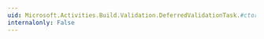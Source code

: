 ```yaml
---
uid: Microsoft.Activities.Build.Validation.DeferredValidationTask.#ctor
internalonly: False
---
```

